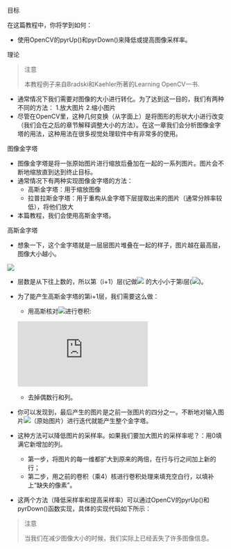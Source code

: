 目标

在这篇教程中，你将学到如何：

* 使用OpenCV的pyrUp()和pyrDown()来降低或提高图像采样率。

理论

> 注意
> 
> 本教程例子来自Bradski和Kaehler所著的Learning OpenCV一书.

* 通常情况下我们需要对图像的大小进行转化。为了达到这一目的，我们有两种不同的方法：
    1.放大图片
    2.缩小图片
* 尽管在OpenCV里，这种几何变换（从字面上）是将图形的形状大小进行改变（我们会在之后的章节解释调整大小的方法）。在这一章我们会分析图像金字塔的用法，这种用法在很多视觉处理软件中有非常多的使用。

图像金字塔

* 图像金字塔是将一张原始图片进行缩放后叠加在一起的一系列图片。图片会不断地缩放直到达到终止目标。
* 通常情况下有两种实现图像金字塔的方法：
    * 高斯金字塔：用于缩放图像
    * 拉普拉斯金字塔：用于重构从金字塔下层提取出来的图片（通常分辨率较低），将他们放大
* 本篇教程，我们会使用高斯金字塔。

高斯金字塔

* 想象一下，这个金字塔就是一层层图片堆叠在一起的样子，图片越在最高层，图像大小越小。

![](https://docs.opencv.org/4.1.0/Pyramids_Tutorial_Pyramid_Theory.png)

* 层数是从下往上数的，所以第（i+1）层(记做![](http://latex.codecogs.com/gif.latex?G_{i+1}) 的大小小于第i层(![](http://latex.codecogs.com/gif.latex?G_{i}))。
* 为了能产生高斯金字塔的第i+1层，我们需要这么做：

    * 用高斯核对![](http://latex.codecogs.com/gif.latex?G_{i})进行卷积:

    ![](http://latex.codecogs.com/gif.latex?%5Cfrac%7B1%7D%7B16%7D%5Cbegin%7Bbmatrix%7D1%264%266%264%261%5C%5C4%2616%2624%2616%264%5C%5C6%2624%2636%2624%266%5C%5C4%2616%2624%2616%264%5C%5C1%264%266%264%261%5Cend%7Bbmatrix%7D)
    
    * 去掉偶数行和列。
* 你可以发现到，最后产生的图片是之前一张图片的四分之一。不断地对输入图片![](http://latex.codecogs.com/gif.latex?G_{0})（原始图片）进行迭代就能产生整个金字塔。
* 这种方法可以降低图片的采样率。如果我们要加大图片的采样率呢？：用0填满它新增加的列。
    * 第一步，将图片的每一维都扩大到原来的两倍，在行与行之间加上新的行；
    * 第二步，用之前的卷积（乘4）核进行卷积处理来填充空白行，以填补上“缺失的像素”。
* 这两个方法（降低采样率和提高采样率）可以通过OpenCV的pyrUp()和pyrDown()函数实现，具体的实现代码如下所示：

> 注意
> 
> 当我们在减少图像大小的时候，我们实际上已经丢失了许多图像信息。